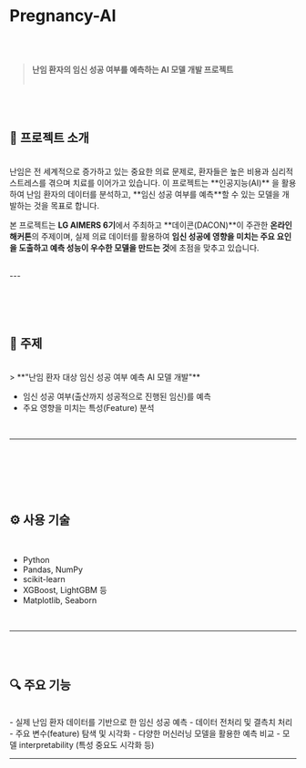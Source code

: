 # Pregnancy-AI
<br/> <br/> 
> **난임 환자의 임신 성공 여부를 예측하는 AI 모델 개발 프로젝트**
<br/> <br/>





<br/> <br/> 
## 🧬 프로젝트 소개
<br/> 
난임은 전 세계적으로 증가하고 있는 중요한 의료 문제로, 환자들은 높은 비용과 심리적 스트레스를 겪으며 치료를 이어가고 있습니다. 이 프로젝트는 **인공지능(AI)** 을 활용하여 난임 환자의 데이터를 분석하고, **임신 성공 여부를 예측**할 수 있는 모델을 개발하는 것을 목표로 합니다.

본 프로젝트는 **LG AIMERS 6기**에서 주최하고 **데이콘(DACON)**이 주관한 **온라인 해커톤**의 주제이며, 실제 의료 데이터를 활용하여 **임신 성공에 영향을 미치는 주요 요인을 도출하고 예측 성능이 우수한 모델을 만드는 것**에 초점을 맞추고 있습니다.

<br/> 
---
<br/> <br/> 



<br/> <br/> 
## 🧠 주제

<br/> 
> **"난임 환자 대상 임신 성공 여부 예측 AI 모델 개발"**

- 임신 성공 여부(출산까지 성공적으로 진행된 임신)를 예측  
- 주요 영향을 미치는 특성(Feature) 분석  
<br/> 

---
<br/> <br/> 



<br/> <br/> 
## ⚙ 사용 기술
<br/> 

- Python  
- Pandas, NumPy  
- scikit-learn  
- XGBoost, LightGBM 등  
- Matplotlib, Seaborn  
<br/> 

---
<br/> <br/> 




## 🔍 주요 기능
<br/> 
- 실제 난임 환자 데이터를 기반으로 한 임신 성공 예측  
- 데이터 전처리 및 결측치 처리  
- 주요 변수(feature) 탐색 및 시각화  
- 다양한 머신러닝 모델을 활용한 예측 비교  
- 모델 interpretability (특성 중요도 시각화 등)  

---


